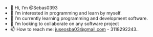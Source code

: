 - 👋 Hi, I’m @Sebas0393
- 👀 I’m interested in programming and learn by myself.
- 🌱 I’m currently learning programming and development software.
- 💞️ I’m looking to collaborate on any software project
- 📫 How to reach me: juseosba03@gmail.com - 3118292243..
